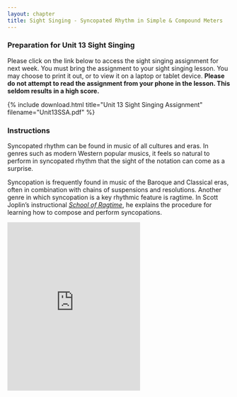 ```yaml
---
layout: chapter
title: Sight Singing - Syncopated Rhythm in Simple & Compound Meters
---
```


### Preparation for Unit 13 Sight Singing

Please click on the link below to access the sight singing assignment for next week. You must bring the assignment to your sight singing lesson. You may choose to print it out, or to view it on a laptop or tablet device. **Please do not attempt to read the assignment from your phone in the lesson. This seldom results in a high score.**

{% include download.html title="Unit 13 Sight Singing Assignment" filename="Unit13SSA.pdf" %}

### Instructions

Syncopated rhythm can be found in music of all cultures and eras. In genres such as modern Western popular musics, it feels so natural to perform in syncopated rhythm that the sight of the notation can come as a surprise. 

Syncopation is frequently found in music of the Baroque and Classical eras, often in combination with chains of suspensions and resolutions. Another genre in which syncopation is a key rhythmic feature is ragtime. In Scott Joplin’s instructional [*School of Ragtime*](https://imslp.org/wiki/School_of_Ragtime_(Joplin%2C_Scott)), he explains the procedure for learning how to compose and perform syncopations.

<iframe src="https://open.spotify.com/embed/playlist/1SumzzI857SxkQwY27lAEX" width="300" height="380" frameborder="0" allowtransparency="true" allow="encrypted-media"></iframe>